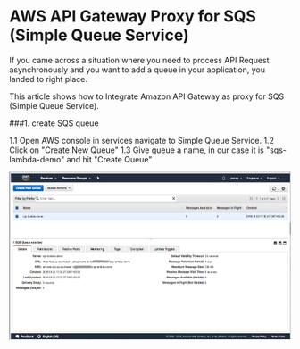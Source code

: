 # AWS API Gateway Proxy for SQS (Simple Queue Service)

If you came across a situation where you need to process API Request asynchronously and you want to add a queue in your application, you landed to right place.

This article shows how to Integrate Amazon API Gateway as proxy for SQS (Simple Queue Service).

###1. create SQS queue 

1.1 Open AWS console in services navigate to Simple Queue Service.
1.2 Click on "Create New Queue"
1.3 Give queue a name, in our case it is "sqs-lambda-demo" and hit "Create Queue"

![alt text](images/sqs_queue.png)